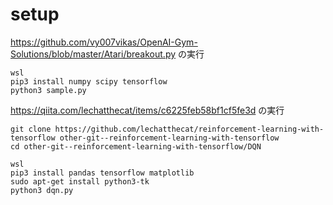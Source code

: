 # setup

https://github.com/vy007vikas/OpenAI-Gym-Solutions/blob/master/Atari/breakout.py の実行

```shell
wsl
pip3 install numpy scipy tensorflow
python3 sample.py
```

https://qiita.com/lechatthecat/items/c6225feb58bf1cf5fe3d の実行

```shell
git clone https://github.com/lechatthecat/reinforcement-learning-with-tensorflow other-git--reinforcement-learning-with-tensorflow
cd other-git--reinforcement-learning-with-tensorflow/DQN

wsl
pip3 install pandas tensorflow matplotlib
sudo apt-get install python3-tk
python3 dqn.py
```
